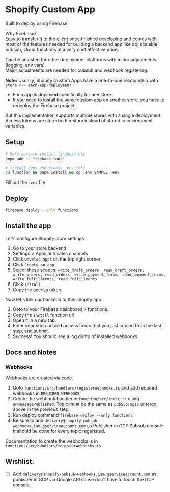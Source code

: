# Shopify Custom App

Built to deploy using Firebase.

Why Firebase?\
Easy to transfer it to the client once finished developing and comes with most of the features needed for building a backend app like db, scalable pubsub, cloud functions at a very cost effective price.

Can be adjusted for other deployment platforms with minor adjustments (logging, env vars).\
Major adjustments are needed for pubsub and webhook registering.

**Note:** Usually, Shopify Custom Apps have a one-to-one relationship with `store <-> each-app-deployment`

- Each app is deployed specifically for one store.
- If you need to install the same custom app on another store, you have to redeploy the Firebase project.

But this implementation supports multiple stores with a single deployment.\
Access tokens are stored in Firestore instead of stored in environment variables.

## Setup

```sh
# Make sure to install firebase cli
pnpm add -g firebase-tools

# install deps and create .env file
cd function && pnpm install && cp .env.SAMPLE .env
```

Fill out the `.env` file

## Deploy

```bash
firebase deploy --only functions
```

## Install the app

Let's configure Shopify store settings

1. Go to your store backend
2. Settings > Apps and sales channels
3. Click `Develop apps` on the top right corner
4. Click `Create an app`
5. Select these scopes: `write_draft_orders, read_draft_orders, write_orders, read_orders, write_payment_terms, read_payment_terms, write_fulfillments, read_fulfillments`
6. Click `Install`
7. Copy the access token.

Now let's link our backend to this shopify app.

1. Goto to your Firebase dashboard > functions.
2. Copy the `install` function url
3. Open it in a new tab.
4. Enter your shop url and access token that you just copied from the last step, and submit.
5. Success! You should see a log dump of installed webhooks.

## Docs and Notes

### Webhooks

Webhooks are created via code.

1. Goto `functions/src/handlers/registerWebhooks.ts` and add required webhooks in `REQUIRED_WEBHOOKS`
2. Create the webhook handler in `function/src/index.ts` using `onMessagePublished`. Topic must be the same as `pubSubTopic` entered above in the previous step;
3. Run deploy command `firebase deploy --only functions`
4. Be sure to add `delivery@shopify-pubsub-webhooks.iam.gserviceaccount.com` as Publisher in GCP Pubsub console. It should be done for every topic regeristed.

Documentation to create the webhooks is in `functions/src/handlers/registerWebhooks.ts`

## Wishlist:

- [ ] Add `delivery@shopify-pubsub-webhooks.iam.gserviceaccount.com` as publisher in GCP via Google API so we don't have to touch the GCP console.
